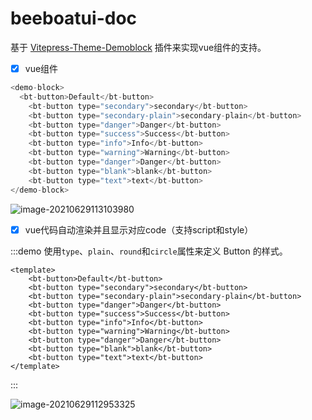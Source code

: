 # beeboatui-doc

基于 [Vitepress-Theme-Demoblock](https://github.com/xinlei3166/vitepress-theme-demoblock) 插件来实现vue组件的支持。

- [x] vue组件

```js
<demo-block>
  <bt-button>Default</bt-button>
    <bt-button type="secondary">secondary</bt-button>
    <bt-button type="secondary-plain">secondary-plain</bt-button>
    <bt-button type="danger">Danger</bt-button>
    <bt-button type="success">Success</bt-button>
    <bt-button type="info">Info</bt-button>
    <bt-button type="warning">Warning</bt-button>
    <bt-button type="danger">Danger</bt-button>
    <bt-button type="blank">blank</bt-button>
    <bt-button type="text">text</bt-button>
</demo-block>
```

![image-20210629113103980](https://cdn.nlark.com/yuque/0/2022/png/1029044/1669349832439-a5135016-ff49-44a9-95aa-9f75aa224a88.png)



- [x] vue代码自动渲染并且显示对应code（支持script和style）

:::demo 使用`type`、`plain`、`round`和`circle`属性来定义 Button 的样式。
```vue
<template>
    <bt-button>Default</bt-button>
    <bt-button type="secondary">secondary</bt-button>
    <bt-button type="secondary-plain">secondary-plain</bt-button>
    <bt-button type="danger">Danger</bt-button>
    <bt-button type="success">Success</bt-button>
    <bt-button type="info">Info</bt-button>
    <bt-button type="warning">Warning</bt-button>
    <bt-button type="danger">Danger</bt-button>
    <bt-button type="blank">blank</bt-button>
    <bt-button type="text">text</bt-button>
</template>
```
:::


![image-20210629112953325](https://cdn.nlark.com/yuque/0/2022/png/1029044/1669349858720-a6a51783-e3ee-402c-a239-1efb10fdb31c.png)

